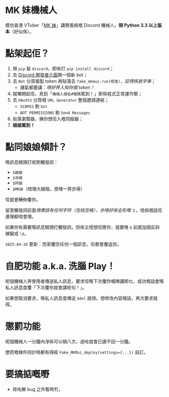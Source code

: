 # MK 妹機械人
模仿香港 VTuber「[MK 妹](https://www.youtube.com/channel/UCO62chyehk6pX7OitrnJAUg)」講嘢風格嘅 Discord 機械人，**限 Python 3.3 以上版本**（好似係）。

# 點架起佢？
1. 用 `pip` 裝 `discord`，即係打 `pip install discord`；
2. 去 [Discord 開發者介面](https://discord.com/developers/applications/)開一個新 bot；
3. 去 `Bot` 分頁複製 token 再貼落去 `fake_mkmui.run(呢度)`，*記得係放字串*；
   * 譖氣都要講：*唔好畀人知你個 token！*
4. 就噉開起佢，見到「`機械人個名#號碼`駕到！」即係程式正常運作緊；
5. 去 `OAuth2` 分頁嘅 `URL Generator` 整個邀請連結；
   * `SCOPES` 剔 `bot`
   * `BOT PERMISSIONS` 剔 `Send Messages`
6. 貼落瀏覽器，揀你想佢入嘅伺服器；
7. **娘娘駕到！**

# 點同娘娘傾計？
喺訊息開頭打呢啲觸發詞：
* `$娘娘`
* `$牙娘`
* `$阿娘`
* `$MK妹`（唔理大細階，撈埋一齊亦得）

佢就會~~鬧你~~覆你。

留意觸發詞前面*唔應該有任何字符（包括空格），亦唔好係全形嘅* `＄`，唔係嘅話佢連理都唔會理。

如果你有需要喺訊息開頭打觸發詞，但係又唔想佢應你，就要喺 `$` 前面加個反斜線變成 `\$`。

`2025-04-26` 更新：而家覆佢任何一個訊息，佢都會覆返你。

# 自肥功能 a.k.a. 洗腦 Play！
呢個機械人畀使用者傳送私人訊息，要求佢喺下次覆你嗰陣講啲乜，成功嘅話會喺私人訊息度覆「下次覆你就會講呢句！」。

如果想取消要求，喺私人訊息度傳送 `$del` 就得。想修改內容嘅話，再次要求就得。

# 懲罰功能
呢個機械人一分鐘內淨係可以傾八次，過咗就會已讀不回一分鐘。

懲罰嘅條件同計時都有得經 `Fake_MKMui_deploy(settings={...})` 自訂。

# 要搞掂嘅嘢
* 除咗解 bug 之外暫時冇。
